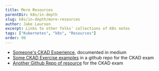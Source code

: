 ```yaml
---
title: More Resources
parentDir: k8s/in-depth
slug: k8s/in-depth/more-resources
author: Jake Laursen
excerpt: Links to other folks' collections of K8s notes
tags: ["Kubernetes", "k8s", "Resources"]
order: 99
---
```


- [Someone's CKAD Experience](https://www.linkedin.com/pulse/my-ckad-exam-experience-atharva-chauthaiwale/), documented in medium
- [Some CKAD Exercise examples](https://github.com/dgkanatsios/CKAD-exercises) in a github repo for the CKAD exam
- [Another Github Repo of resource](https://github.com/lucassha/CKAD-resources) for the CKAD exam
